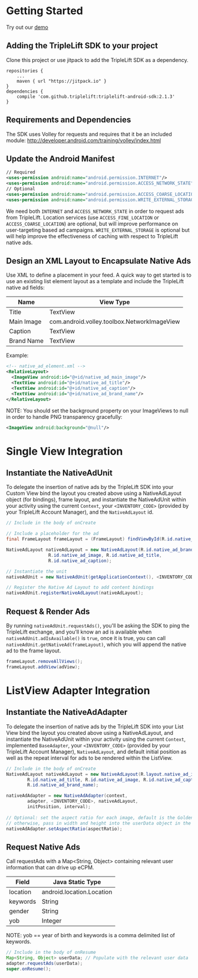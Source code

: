 # Getting Started

Try out our [demo](https://s3.amazonaws.com/mobile.triplelift.com/triplelift-android-sample.zip)

## Adding the TripleLift SDK to your project

Clone this project or use jitpack to add the TripleLift SDK as a dependency.

````
repositories { 
    ...
    maven { url "https://jitpack.io" }
}
dependencies {
    compile 'com.github.triplelift:triplelift-android-sdk:2.1.3'
}
````

## Requirements and Dependencies

The SDK uses Volley for requests and requires that it be an included module: http://developer.android.com/training/volley/index.html

## Update the Android Manifest

````xml
// Required
<uses-permission android:name="android.permission.INTERNET"/>
<uses-permission android:name="android.permission.ACCESS_NETWORK_STATE"/>
// Optional 
<uses-permission android:name="android.permission.ACCESS_COARSE_LOCATION"/>
<uses-permission android:name="android.permission.WRITE_EXTERNAL_STORAGE"/>  
````

We need both ````INTERNET```` and ````ACCESS_NETWORK_STATE```` in order to request ads from TripleLift. Location services (use ````ACCESS_FINE_LOCATION```` or ````ACCESS_COARSE_LOCATION````) are optional, but will improve performance on user-targeting based ad campaigns. ````WRITE_EXTERNAL_STORAGE```` is optional but will help improve the effectiveness of caching with respect to TripleLift native ads.

## Design an XML Layout to Encapsulate Native Ads

Use XML to define a placement in your feed. A quick way to get started is to use an existing list element layout as a template and include the TripleLift native ad fields:

Name | View Type
-----|----------
Title | TextView
Main Image | com.android.volley.toolbox.NetworkImageView
Caption | TextView
Brand Name | TextView

Example:

````xml
<!-- native_ad_element.xml -->
<RelativeLayout>
  <ImageView android:id="@+id/native_ad_main_image"/>
  <TextView android:id="@+id/native_ad_title"/>
  <TextView android:id="@+id/native_ad_caption"/>
  <TextView android:id="@+id/native_ad_brand_name"/>
</RelativeLayout>
````

NOTE: You should set the background property on your ImageViews to null in order to handle PNG transparency gracefully:

````xml
<ImageView android:background="@null"/>
````

# Single View Integration

## Instantiate the NativeAdUnit

To delegate the insertion of native ads by the TripleLift SDK into your Custom View bind the layout you created above using a NativeAdLayout object (for bindings), frame layout, and instantiate the NativeAdUnit within your activity using the current ````Context````, your ````<INVENTORY_CODE>```` (provided by your TripleLift Account Manager), and the ````NativeAdLayout```` id.

````java
// Include in the body of onCreate

// Include a placeholder for the ad
final FrameLayout frameLayout = (FrameLayout) findViewById(R.id.native_ad_placeholder);

NativeAdLayout nativeAdLayout = new NativeAdLayout(R.id.native_ad_brand_name,
                R.id.native_ad_image, R.id.native_ad_title,
                R.id.native_ad_caption);

// Instantiate the unit
nativeAdUnit = new NativeAdUnit(getApplicationContext(), <INVENTORY_CODE>, R.layout.ad_item);

// Register the Native Ad Layout to add content bindings
nativeAdUnit.registerNativeAdLayout(nativeAdLayout);
````

## Request & Render Ads

By running ````nativeAdUnit.requestAds()````, you'll be asking the SDK to ping the TripleLift exchange, and you'll know an ad is available when ````nativeAdUnit.adIsAvailable()```` is ````true````, once it is true, you can call ````nativeAdUnit.getNativeAd(frameLayout)````, which you will append the native ad to the frame layout.

````java
frameLayout.removeAllViews();
frameLayout.addView(adView);
````

# ListView Adapter Integration

## Instantiate the NativeAdAdapter

To delegate the insertion of native ads by the TripleLift SDK into your List View bind the layout you created above using a NativeAdLayout, and instantiate the NativeAdUnit within your activity using the current ````Context````, implemented ````BaseAdapter````, your ````<INVENTORY_CODE>```` (provided by your TripleLift Account Manager), ````NativeAdLayout````, and default initial position as well as the repeat interval for ads to be rendered within the ListView. 

````java
// Include in the body of onCreate
NativeAdLayout nativeAdLayout = new NativeAdLayout(R.layout.native_ad_item,
        R.id.native_ad_title, R.id.native_ad_image, R.id.native_ad_caption, 
        R.id.native_ad_brand_name);

nativeAdAdapter = new NativeAdAdapter(context,
        adapter, <INVENTORY_CODE>, nativeAdLayout, 
        initPosition, interval);
        
// Optional: set the aspect ratio for each image, default is the Golden Ratio
// otherwise, pass in width and height into the userData object in the nativeAdAdapter
nativeAdAdapter.setAspectRatio(aspectRatio);
````

## Request Native Ads
Call requestAds with a Map<String, Object> containing relevant user information that can drive up eCPM.

Field | Java Static Type
------|---------
location | android.location.Location
keywords | String 
gender | String
yob | Integer

NOTE: yob == year of birth and keywords is a comma delimited list of keywords.

````java
// Include in the body of onResume
Map<String, Object> userData; // Populate with the relevant user data
adapter.requestAds(userData);
super.onResume();
````
